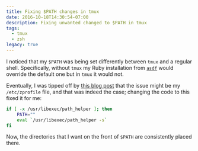 ```yaml
---
title: Fixing $PATH changes in tmux
date: 2016-10-18T14:30:54-07:00
description: Fixing unwanted changed to $PATH in tmux
tags:
  - tmux
  - zsh
legacy: true
---
```


I noticed that my `$PATH` was being set differently between `tmux` and a regular shell. Specifically, without `tmux` my Ruby installation from [`asdf`](https://github.com/asdf-vm/asdf) would override the default one but in `tmux` it would not.

Eventually, I was tipped off by [this blog post](http://www.softec.lu/site/DevelopersCorner/MasteringThePathHelper) that the issue might be my `/etc/zprofile` file, and that was indeed the case; changing the code to this fixed it for me:

```zsh
if [ -x /usr/libexec/path_helper ]; then
	PATH=""
	eval `/usr/libexec/path_helper -s`
fi
```

Now, the directories that I want on the front of `$PATH` are consistently placed there.
